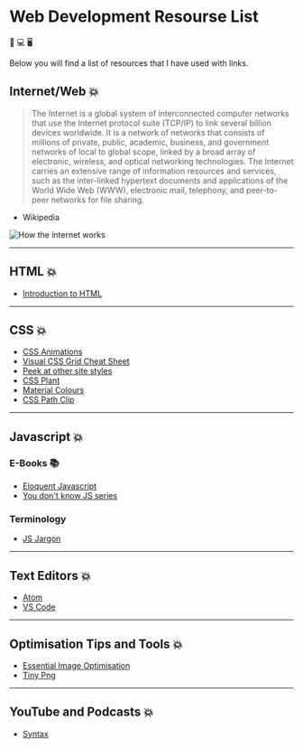 # Web Development Resourse List

📱 💻 🖥️

Below you will find a list of resources that I have used with links.


## Internet/Web 💥

> The Internet is a global system of interconnected computer networks that use the Internet protocol suite (TCP/IP) to link several billion devices worldwide. It is a network of networks that consists of millions of private, public, academic, business, and government networks of local to global scope, linked by a broad array of electronic, wireless, and optical networking technologies. The Internet carries an extensive range of information resources and services, such as the inter-linked hypertext documents and applications of the World Wide Web (WWW), electronic mail, telephony, and peer-to-peer networks for file sharing.

- Wikipedia

![How the internet works](https://frontendmasters.com/books/front-end-handbook/2019/assets/images/how-the-internet-works.jpg)

*************************************************************************

## HTML 💥

* [Introduction to HTML](https://scrimba.com/g/ghtml)

*************************************************************************

## CSS 💥

* [CSS Animations](http://animista.net/)
* [Visual CSS Grid Cheat Sheet](http://grid.malven.co/)
* [Peek at other site styles](http://stylifyme.com/)
* [CSS Plant](http://stylifyme.com/)
* [Material Colours](https://www.materialui.co/colors)
* [CSS Path Clip](https://bennettfeely.com/clippy/)

*************************************************************************

## Javascript 💥

### E-Books 📚

* [Eloquent Javascript](http://eloquentjavascript.net/)
* [You don't know JS series](https://github.com/getify/You-Dont-Know-JS)

### Terminology

* [JS Jargon](http://jargon.js.org/)

*************************************************************************

## Text Editors 💥

* [Atom](https://atom.io/)
* [VS Code](https://code.visualstudio.com/)

*************************************************************************

## Optimisation Tips and Tools 💥

* [Essential Image Optimisation](https://images.guide/)
* [Tiny Png](https://tinypng.com/)

*************************************************************************

## YouTube and Podcasts 💥

* [Syntax](https://syntax.fm/)